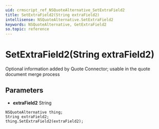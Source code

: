 ```yaml
---
uid: crmscript_ref_NSQuoteAlternative_SetExtraField2
title: SetExtraField2(String extraField2)
intellisense: NSQuoteAlternative.SetExtraField2
keywords: NSQuoteAlternative, GetExtraField2
so.topic: reference
---
```


# SetExtraField2(String extraField2)

Optional information added by Quote Connector; usable in the quote document merge process

## Parameters

* **extraField2** String

```crmscript
NSQuoteAlternative thing;
String extraField2;
thing.SetExtraField2(extraField2);
```

